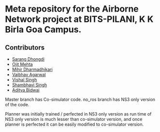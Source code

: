 # Meta repository for the Airborne Network project at BITS-PILANI, K K Birla Goa Campus.


## Contributors
* [Sarang Dhongdi](https://github.com/Sarang-BITS)
* [Ojit Mehta](https://github.com/ojitmehta123)
* [Mihir Dharmadhikari](https://github.com/MihirDharmadhikari)
* [Vaibhav Agarwal](https://www.github.com/agvab0811)
* [Vishal Singh](https://www.github.com/vishalbhsc)
* [Shambhavi Singh](https://www.github.com/28shambhavi)
* [Aditya Bidwai](https://www.github.com/adbidwai)

Master branch has Co-simulator code.
no_ros branch has NS3 only version of the code.

Planner was initially trained / perfected in NS3 only version as run time of NS3 only version is much lesser than co-simulator version, and once planner is perfected it can be easily modified to co-simulator version.
